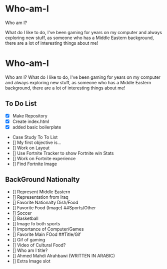 # Who-am-I
Who am I?

What do I like to do, I've been gaming for years on my computer and always exploring new stuff, as someone who has a Middle Eastern background, there are a lot of interesting things about me!

# Who-am-I
Who am I? What do I like to do, I've been gaming for years on my computer and always exploring new stuff, as someone who has a Middle Eastern background, there are a lot of interesting things about me!

## To Do List
- [x] Make Repository
- [x] Create index.html
- [x] added basic boilerplate
- Case Study To To List
 - [] My first objective is...
 - [] Work on Layout
- [] Use Fortnite Tracker to show Fortnite win Stats
- [] Work on Fortnite experience
- [] Find Fortnite Image
## BackGround Nationalty
- [] Represent Middle Eastern
- [] Representation from Iraq
- [] Favorite Nationalty Dish/Food
- [] Favorite Food (Image)
##Sports/Other
- [] Soccer
- [] Basketball
- [] Image fo both sports
- [] Importance of Computer/Games
- [] Favorite Main FOod
##Title/Gif
- [] Gif of gaming
- [] Video of Cultural Food?
- [] Who am I title?
- [] Ahmed Mahdi Alrahbawi (WRITTEN IN ARABIC)
- [] Extra Image slot
